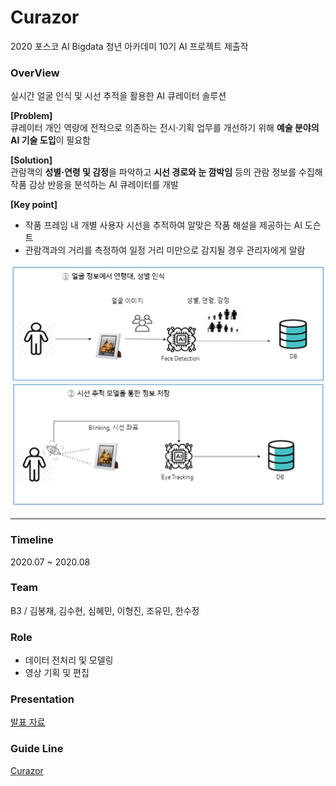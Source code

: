 # Curazor
2020 포스코 AI Bigdata 청년 아카데미 10기 AI 프로젝트 제출작

### OverView
실시간 얼굴 인식 및 시선 추적을 활용한 AI 큐레이터 솔루션 <br>

**[Problem]** <br>
큐레이터 개인 역량에 전적으로 의존하는 전시·기획 업무를 개선하기 위해 **예술 분야의 AI 기술 도입**이 필요함


**[Solution]** <br>
관람객의 **성별·연령 및 감정**을 파악하고 **시선 경로와 눈 깜박임** 등의 관람 정보를 수집해 작품 감상 반응을 분석하는 AI 큐레이터를 개발

**[Key point]**
- 작품 프레임 내 개별 사용자 시선을 추적하여 알맞은 작품 해설을 제공하는 AI 도슨트
- 관람객과의 거리를 측정하여 일정 거리 미만으로 감지될 경우 관리자에게 알람

![](image/그림1.png)

- - -

### Timeline
2020.07 ~ 2020.08

### Team
B3 / 김봉재, 김수현, 심혜민, 이형진, 조유민, 한수정

### Role
- 데이터 전처리 및 모델링
- 영상 기획 및 편집

### Presentation
[발표 자료](https://github.com/rbill109/POSCO_2020_Curazor/blob/main/Curazor.pdf)

### Guide Line
[Curazor](https://github.com/rbill109/POSCO_2020_Curazor/tree/main/source_code#readme)
